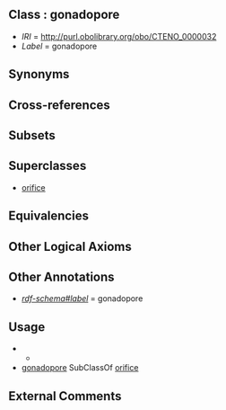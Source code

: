 
## Class : gonadopore

 * *IRI* = http://purl.obolibrary.org/obo/CTENO_0000032
 * *Label* = gonadopore

## Synonyms


## Cross-references


## Subsets


## Superclasses

 * [orifice](../../UBERON/61/UBERON_0000161.md)

## Equivalencies


## Other Logical Axioms


## Other Annotations

 * *[rdf-schema#label](../../el/rdf-schema#label.md)* = gonadopore

## Usage

 * -
 * [gonadopore](../../CTENO/32/CTENO_0000032.md) SubClassOf [orifice](../../UBERON/61/UBERON_0000161.md)

## External Comments

